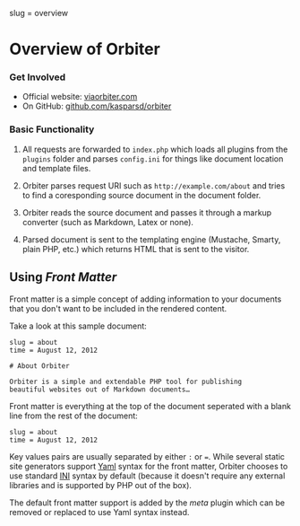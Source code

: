 slug = overview


# Overview of Orbiter

### Get Involved

* 	Official website: [viaorbiter.com](http://viaorbiter.com)
* 	On GitHub: [github.com/kasparsd/orbiter](https://github.com/kasparsd/orbiter)

### Basic Functionality

1. 	All requests are forwarded to `index.php` which loads all plugins from the `plugins` folder and parses `config.ini` for things like document location and template files.

2. 	Orbiter parses request URI such as `http://example.com/about` and tries to find a coresponding source document in the document folder.

3. 	Orbiter reads the source document and passes it through a markup converter (such as Markdown, Latex or none).

4. 	Parsed document is sent to the templating engine (Mustache, Smarty, plain PHP, etc.) which returns HTML that is sent to the visitor.


## Using _Front Matter_

Front matter is a simple concept of adding information to your documents that you don't want to be included in the rendered content. 

Take a look at this sample document:

	slug = about
	time = August 12, 2012
	
	# About Orbiter
	
	Orbiter is a sim­ple and extend­able PHP tool for pub­lish­ing 
	beau­ti­ful web­sites out of Mark­down documents…
	
Front matter is everything at the top of the document seperated with a blank line from the rest of the document:

	slug = about
	time = August 12, 2012

Key values pairs are usually separated by either `:` or `=`. While several static site generators support [Yaml](http://www.yaml.org/) syntax for the front matter, Orbiter chooses to use standard [INI](http://en.wikipedia.org/wiki/INI_file) syntax by default (because it doesn't require any external libraries and is supported by PHP out of the box). 

The default front matter support is added by the *meta* plugin which can be removed or replaced to use Yaml syntax instead.

